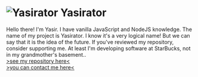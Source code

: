 # ![Yasirator](https://raw.githubusercontent.com/ysrator/ysrator.github.io/gh-pages/favicon.svg) Yasirator

Hello there! I'm Yasir. I have vanilla JavaScript and NodeJS knowledge. The name of my project is Yasirator. I know it's a very logical name! But we can say that it is the idea of the future. If you've reviewed my repository, consider supporting me. At least I'm developing software at StarBucks, not in my grandmother's basement..  
[>see my repository here<](https://github.com/ysrator/ysrator.github.io)  
[>you can contact me here<](yasirator@proton.me)
